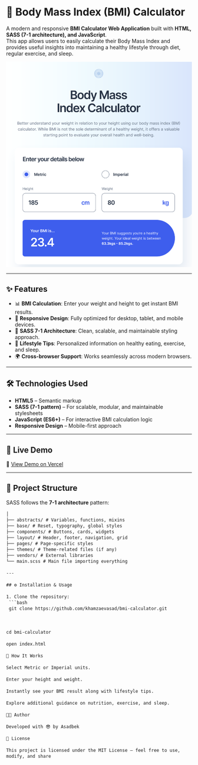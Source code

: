 # 🧮 Body Mass Index (BMI) Calculator

A modern and responsive **BMI Calculator Web Application** built with **HTML, SASS (7-1 architecture), and JavaScript**.  
This app allows users to easily calculate their Body Mass Index and provides useful insights into maintaining a healthy lifestyle through diet, regular exercise, and sleep.

![BMI Calculator Screenshot](./screenshot/img1.png)

---

## ✨ Features

- 📊 **BMI Calculation**: Enter your weight and height to get instant BMI results.
- 📱 **Responsive Design**: Fully optimized for desktop, tablet, and mobile devices.
- 🎨 **SASS 7-1 Architecture**: Clean, scalable, and maintainable styling approach.
- 🧾 **Lifestyle Tips**: Personalized information on healthy eating, exercise, and sleep.
- 🌍 **Cross-browser Support**: Works seamlessly across modern browsers.

---

## 🛠️ Technologies Used

- **HTML5** – Semantic markup
- **SASS (7-1 pattern)** – For scalable, modular, and maintainable stylesheets
- **JavaScript (ES6+)** – For interactive BMI calculation logic
- **Responsive Design** – Mobile-first approach

---

## 🚀 Live Demo

🔗 [View Demo on Vercel](https://bmi-calculator-gilt-six.vercel.app/)

---

## 📂 Project Structure

SASS follows the **7-1 architecture** pattern:

  ```sass/
│
├── abstracts/ # Variables, functions, mixins
├── base/ # Reset, typography, global styles
├── components/ # Buttons, cards, widgets
├── layout/ # Header, footer, navigation, grid
├── pages/ # Page-specific styles
├── themes/ # Theme-related files (if any)
├── vendors/ # External libraries
└── main.scss # Main file importing everything

---

## ⚙️ Installation & Usage

1. Clone the repository:
   ```bash
   git clone https://github.com/khamzaevasad/bmi-calculator.git



cd bmi-calculator

open index.html

📖 How It Works

Select Metric or Imperial units.

Enter your height and weight.

Instantly see your BMI result along with lifestyle tips.

Explore additional guidance on nutrition, exercise, and sleep.

👨‍💻 Author

Developed with 😎 by Asadbek

📜 License

This project is licensed under the MIT License – feel free to use, modify, and share
